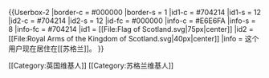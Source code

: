 {{Userbox-2
  |border-c = #000000
  |border-s = 1
  |id1-c     = #704214
  |id1-s     = 12
  |id2-c     = #704214
  |id2-s     = 12
  |id-fc    = #000000
  |info-c   = #E6E6FA
  |info-s   = 8
  |info-fc  = #704214
  |id1      = [[File:Flag of Scotland.svg|75px|center]]
  |id2      = [[File:Royal Arms of the Kingdom of Scotland.svg|40px|center]]
  |info     = 这个用户现在居住在[[苏格兰]]。
}}

[[Category:英国维基人]]
[[Category:苏格兰维基人]]